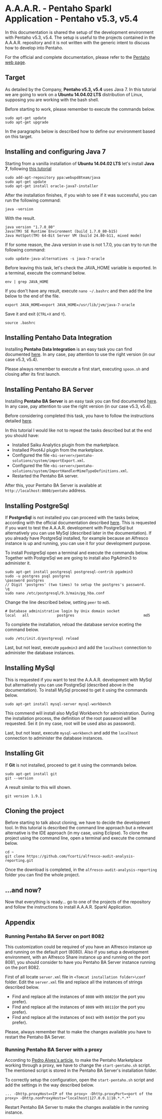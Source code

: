 A.A.A.R. - Pentaho Sparkl Application - Pentaho v5.3, v5.4
===

In this documentation is shared the setup of the development environment with Pentaho v5.3, v5.4.
The setup is useful to the projects contained in the A.A.A.R. repository and it is not written with the generic intent to discuss how to develop into Pentaho.

For the official and complete documentation, please refer to the [Pentaho web page](http://www.pentaho.com).

## Target

As detailed by the Company, **Pentaho v5.3, v5.4** uses Java 7.
In this tutorial we are going to work on a **Ubuntu 14.04.02 LTS** distribution of Linux, supposing you are working with the bash shell.

Before starting to work, please remember to execute the commands below.

    sudo apt-get update
    sudo apt-get upgrade

In the paragraphs below is described how to define our environment based on this target.

## Installing and configuring Java 7

Starting from a vanilla installation of **Ubuntu 14.04.02 LTS** let's install **Java 7**, following [this tutorial](http://www.webupd8.org/2012/01/install-oracle-java-jdk-7-in-ubuntu-via.html)

    sudo add-apt-repository ppa:webupd8team/java
    sudo apt-get update
    sudo apt-get install oracle-java7-installer

After the installation finishes, if you wish to see if it was successful, you can run the following command:

    java -version

With the result.

    java version "1.7.0_80"
    Java(TM) SE Runtime Environment (build 1.7.0_80-b15)
    Java HotSpot(TM) 64-Bit Server VM (build 24.80-b11, mixed mode)

If for some reason, the Java version in use is not 1.7.0, you can try to run the following command:

    sudo update-java-alternatives -s java-7-oracle

Before leaving this task, let's check the JAVA_HOME variable is exported.
In a terminal, execute the command below.

    env | grep JAVA_HOME

If you don't have any result, execute `nano ~/.bashrc` and then add the line below to the end of the file.

    export JAVA_HOME=export JAVA_HOME=/usr/lib/jvm/java-7-oracle

Save it and exit (`CTRL+X` and `Y`).

    source .bashrc

## Installing Pentaho Data Integration

Installing **Pentaho Data Integration** is an easy task you can find documented [here](http://fcorti.com/2014/01/03/how-to-install-pentaho-data-integration-5-kettle/).
In any case, pay attention to use the right version (in our case v5.3, v5.4).

Please always remember to execute a first start, executing `spoon.sh` and closing after its first launch.

## Installing Pentaho BA Server

Installing **Pentaho BA Server** is an easy task you can find documented [here](http://fcorti.com/2014/01/07/how-to-install-pentaho-business-analytics-platform-5/).
In any case, pay attention to use the right version (in our case v5.3, v5.4).

Before considering completed this task, you have to follow the instructions detailed [here](http://fcorti.com/alfresco-audit-analysis-reporting/aaar-how-to-install/aaar-get/).

In this tutorial I would like not to repeat the tasks described but at the end you should have:
- Installed Saiku Analytics plugin from the marketplace.
- Installed Pivot4J plugin from the marketplace.
- Configured the file `<bi-server>/pentaho-solutions/system/importExport.xml`.
- Configured the file `<bi-server>/pentaho-solutions/system/ImportHandlerMimeTypeDefinitions.xml`.
- Restarted the Pentaho BA server.

After this, your Pentaho BA Server is available at `http://localhost:8080/pentaho` address.

## Installing PostgreSql

If **PostgreSql** is not installed you can proceed with the tasks below, according with the official documentation described [here](https://help.ubuntu.com/community/PostgreSQL). This is requested if you want to test the A.A.A.R. development with PostgreSql but alternatively you can use MySql (described later in the documentation).
If you already have PostgreSql installed, for example because an Alfresco instance is up and running, you can use it for your development purpose.

To install PostgreSql open a terminal and execute the commands below.
Together with PostgreSql we are going to install also PgAdmin3 to administer it.

    sudo apt-get install postgresql postgresql-contrib pgadmin3
    sudo -u postgres psql postgres
    \password postgres
    // Digit 'postgres' (two times) to setup the postgres's password.
    \q
    sudo nano /etc/postgresql/9.3/main/pg_hba.conf

Change the line described below, setting `peer` to `md5`.

    # Database administrative login by Unix domain socket
    local   all             postgres                                md5

To complete the installation, reload the database service eceting the command below.

    sudo /etc/init.d/postgresql reload

Last, but not least, execute `pgadmin3` and add the `localhost` connection to administer the database instances.

## Installing MySql

This is requested if you want to test the A.A.A.R. development with MySql but alternatively you can use PostgreSql (described above in the documentation). To install MySql proceed to get it using the commands below.

    sudo apt-get install mysql-server mysql-workbench

This commend will install also MySql Workbench for administration.
During the installation process, the definition of the root password will be requested. Sei it (in my case, root will be used also as password).

Last, but not least, execute `mysql-workbench` and add the `localhost` connection to administer the database instances.

## Installing Git

If **Git** is not installed, proceed to get it using the commands below.

    sudo apt-get install git
    git --version

A result similar to this will shown.

    git version 1.9.1

## Cloning the project

Before starting to talk about cloning, we have to decide the development tool.
In this tutorial is described the command line approach but a relevant alternative is the IDE approach (in my case, using Eclipse).
To clone the project using the command line, open a terminal and execute the command below.

    cd ~
    git clone https://github.com/fcorti/alfresco-audit-analysis-reporting.git

Once the download is completed, in the `alfresco-audit-analysis-reporting` folder you can find the whole project.

## ...and now?

Now that everything is ready... go to one of the projects of the repository and follow the instructions to install A.A.A.R. Sparkl Application.

## Appendix 

### Running Pentaho BA Server on port 8082

This customization could be required of you have an Alfresco instance up and running on the default port (8080).
Also if you setup a development environment, with an Alfresco Share instance up and running on the port 8081, you should consider to have you Pentaho BA Server instance running on the port 8082.

First of all locate `server.xml` file in `<Tomcat installation folder>\conf` folder.
Edit the `server.xml` file and replace all the instances of strings described below.
- Find and replace all the instances of `8080` with `8082`(or the port you prefer).
- Find and replace all the instances of `8009` with `8011`(or the port you prefer).
- Find and replace all the instances of `8443` with `8445`(or the port you prefer).

Please, always remember that to make the changes available you have to restart the Pentaho BA Server.

### Running Pentaho BA Server with a proxy

According to [Pedro Alves's article](http://pedroalves-bi.blogspot.it/2014/07/using-pentaho-marketplace-over-proxy-or.html), to make the Pentaho Marketplace working through a proxy, we have to change the `start-pentaho.sh` script.
The mentioned script is stored in the Pentaho BA Server's installation folder.

To correctly setup the configuration, open the `start-pentaho.sh` script and add the settings in the way described below.

    ... -Dhttp.proxyHost=<IP of the proxy> -Dhttp.proxyPort=<port of the proxy> -Dhttp.nonProxyHosts="localhost|127.0.0.1|10.*.*.*" 

Restart Pentaho BA Server to make the changes available in the running instance.
